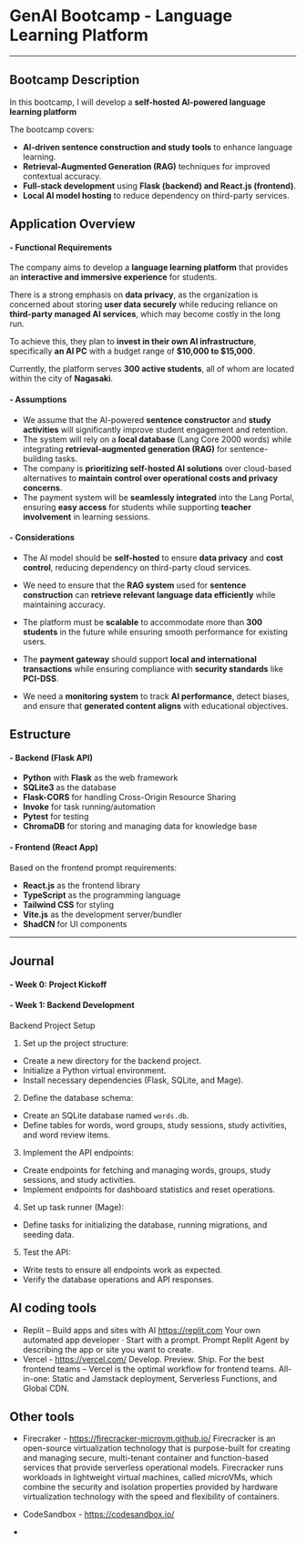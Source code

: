 # GenAI Bootcamp - Language Learning Platform

--------------------------------------------------------------------------------
## Bootcamp Description  

In this bootcamp, I will develop a **self-hosted AI-powered language learning platform**

The bootcamp covers:  

- **AI-driven sentence construction and study tools** to enhance language learning.  
- **Retrieval-Augmented Generation (RAG)** techniques for improved contextual accuracy.  
- **Full-stack development** using **Flask (backend) and React.js (frontend)**.  
- **Local AI model hosting** to reduce dependency on third-party services.  


## Application Overview
#### - Functional Requirements

The company aims to develop a **language learning platform** that provides an **interactive and immersive experience** for students.  

There is a strong emphasis on **data privacy**, as the organization is concerned about storing **user data securely** while reducing reliance on **third-party managed AI services**, which may become costly in the long run.  

To achieve this, they plan to **invest in their own AI infrastructure**, specifically **an AI PC** with a budget range of **$10,000 to $15,000**.  

Currently, the platform serves **300 active students**, all of whom are located within the city of **Nagasaki**.  

#### - Assumptions  

- We assume that the AI-powered **sentence constructor** and **study activities** will significantly improve student engagement and retention.  
- The system will rely on a **local database** (Lang Core 2000 words) while integrating **retrieval-augmented generation (RAG)** for sentence-building tasks.  
- The company is **prioritizing self-hosted AI solutions** over cloud-based alternatives to **maintain control over operational costs and privacy concerns**.  
- The payment system will be **seamlessly integrated** into the Lang Portal, ensuring **easy access** for students while supporting **teacher involvement** in learning sessions.  

#### - Considerations  

- The AI model should be **self-hosted** to ensure **data privacy** and **cost control**, reducing dependency on third-party cloud services.  

- We need to ensure that the **RAG system** used for **sentence construction** can **retrieve relevant language data efficiently** while maintaining accuracy.  

- The platform must be **scalable** to accommodate more than **300 students** in the future while ensuring smooth performance for existing users.  

- The **payment gateway** should support **local and international transactions** while ensuring compliance with **security standards** like **PCI-DSS**.  

- We need a **monitoring system** to track **AI performance**, detect biases, and ensure that **generated content aligns** with educational objectives.  

## Estructure

#### - Backend (Flask API)

- **Python** with **Flask** as the web framework
- **SQLite3** as the database
- **Flask-CORS** for handling Cross-Origin Resource Sharing
- **Invoke** for task running/automation
- **Pytest** for testing
- **ChromaDB** for storing and managing data for knowledge base

#### - Frontend (React App)

Based on the frontend prompt requirements:

- **React.js** as the frontend library
- **TypeScript** as the programming language
- **Tailwind CSS** for styling
- **Vite.js** as the development server/bundler
- **ShadCN** for UI components



----- 
## Journal

#### - Week 0: Project Kickoff

#### - Week 1: Backend Development

 Backend Project Setup

 1. Set up the project structure:

- Create a new directory for the backend project.
- Initialize a Python virtual environment.
- Install necessary dependencies (Flask, SQLite, and Mage).

 2. Define the database schema:

- Create an SQLite database named `words.db`.
- Define tables for words, word groups, study sessions, study activities, and word review items.

 3. Implement the API endpoints:

- Create endpoints for fetching and managing words, groups, study sessions, and study activities.
- Implement endpoints for dashboard statistics and reset operations.

 4. Set up task runner (Mage):

- Define tasks for initializing the database, running migrations, and seeding data.

 5. Test the API:

- Write tests to ensure all endpoints work as expected.
- Verify the database operations and API responses.




## AI coding tools

- Replit – Build apps and sites with AI https://replit.com
    Your own automated app developer · Start with a prompt. Prompt Replit Agent by describing the app or site you want to create.
- Vercel - https://vercel.com/
    Develop. Preview. Ship. For the best frontend teams – Vercel is the optimal workflow for frontend teams. All-in-one: Static and Jamstack deployment, Serverless Functions, and Global CDN.

## Other tools
-  Firecraker - https://firecracker-microvm.github.io/
Firecracker is an open-source virtualization technology that is purpose-built for creating and managing secure, multi-tenant container and function-based services that provide serverless operational models. Firecracker runs workloads in lightweight virtual machines, called microVMs, which combine the security and isolation properties provided by hardware virtualization technology with the speed and flexibility of containers.

-  CodeSandbox - https://codesandbox.io/
- 



